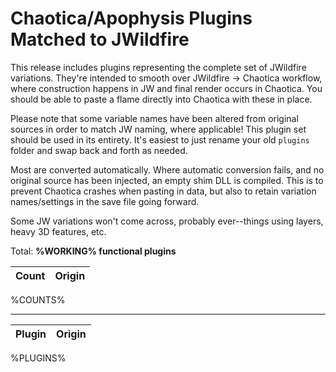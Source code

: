 
# Chaotica/Apophysis Plugins Matched to JWildfire
This release includes plugins representing the complete set of JWildfire variations.  They're intended to smooth over JWildfire -> Chaotica workflow, where construction happens in JW and final render occurs in Chaotica.  You should be able to paste a flame directly into Chaotica with these in place.

Please note that some variable names have been altered from original sources in order to match JW naming, where applicable!  This plugin set should be used in its entirety.  It's easiest to just rename your old `plugins` folder and swap back and forth as needed.

Most are converted automatically.  Where automatic conversion fails, and no original source has been injected, an empty shim DLL is compiled.  This is to prevent Chaotica crashes when pasting in data, but also to retain variation names/settings in the save file going forward.

Some JW variations won't come across, probably ever--things using layers, heavy 3D features, etc.

Total:  **%WORKING% functional plugins**

| Count | Origin |
|--|--|
%COUNTS%

---


|Plugin  | Origin  |
|--|--|
%PLUGINS%